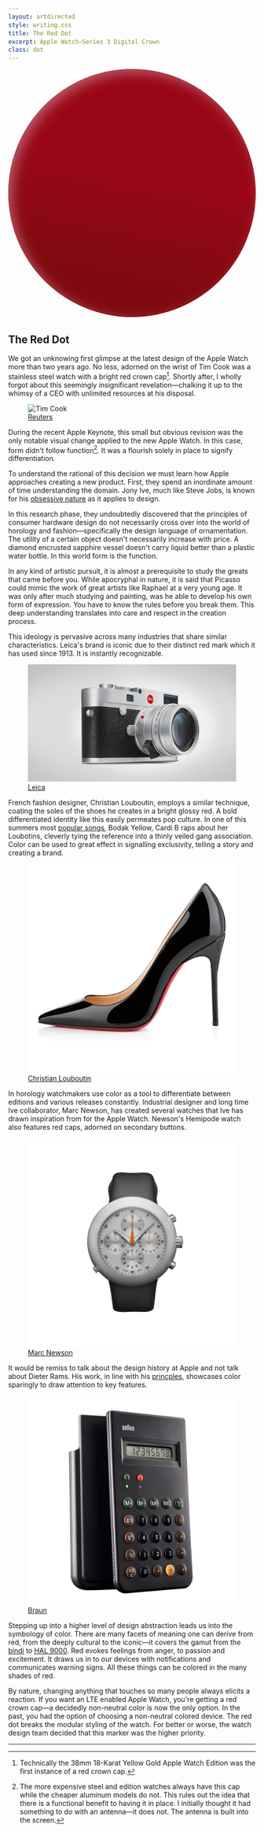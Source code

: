 ```yaml
---
layout: artdirected
style: writing.css
title: The Red Dot
excerpt: Apple Watch—Series 3 Digital Crown
class: dot
---
```


<svg class="inline" xmlns="http://www.w3.org/2000/svg" viewBox="0 0 63 63" xmlns:xlink="http://www.w3.org/1999/xlink">
  <defs>
    <linearGradient id="a" x1="100%" x2="91.6294643%" y1="50%" y2="93.2694692%">
      <stop stop-color="#990716" offset="0%"/>
      <stop stop-color="#800A10" offset="100%"/>
    </linearGradient>
    <circle id="b" cx="31.5" cy="31.5" r="31.5"/>
    <filter id="c" width="106.3%" height="106.3%" x="-3.2%" y="-3.2%" filterUnits="objectBoundingBox">
      <feGaussianBlur stdDeviation="1.5" in="SourceAlpha" result="shadowBlurInner1"/>
      <feOffset dx="1" dy="1" in="shadowBlurInner1" result="shadowOffsetInner1"/>
      <feComposite in="shadowOffsetInner1" in2="SourceAlpha" operator="arithmetic" k2="-1" k3="1" result="shadowInnerInner1"/>
      <feColorMatrix values="0 0 0 0 0.517647059 0 0 0 0 0.129411765 0 0 0 0 0.164705882 0 0 0 0.908910779 0" in="shadowInnerInner1"/>
    </filter>
  </defs>
  <g fill="none" fill-rule="evenodd">
    <use fill="url(#a)" xlink:href="#b"/>
    <use fill="#000" filter="url(#c)" xlink:href="#b"/>
  </g>
</svg>

## The Red Dot

We got an unknowing first glimpse at the latest design of the Apple Watch more than two years ago. No less, adorned on the wrist of Tim Cook was a stainless steel watch with a bright red crown cap[^1]. Shortly after, I wholly forgot about this seemingly insignificant revelation—chalking it up to the whimsy of a CEO with unlimited resources at his disposal.

<figure>
  <img src="/assets/img/red-dot/tim.jpg" alt="Tim Cook"/>
  <figcaption>
    <a href="https://www.reuters.com">Reuters</a>
  </figcaption>
</figure>

During the recent Apple Keynote, this small but obvious revision was the only notable visual change applied to the new Apple Watch. In this case, form didn't follow function[^2]. It was a flourish solely in place to signify differentiation.

To understand the rational of this decision we must learn how Apple approaches creating a new product. First, they spend an inordinate amount of time understanding the domain. Jony Ive, much like Steve Jobs, is known for his [obsessive nature](https://www.wired.com/2015/04/the-apple-watch/) as it applies to design.

In this research phase, they undoubtedly discovered that the principles of consumer hardware design do not necessarily cross over into the world of horology and fashion—specifically the design language of ornamentation. The utility of a certain object doesn't necessarily increase with price. A diamond encrusted sapphire vessel doesn't carry liquid better than a plastic water bottle. In this world form is the function.

In any kind of artistic pursuit, it is almost a prerequisite to study the greats that came before you. While apocryphal in nature, it is said that Picasso could mimic the work of great artists like Raphael at a very young age. It was only after much studying and painting, was he able to develop his own form of expression. You have to know the rules before you break them. This deep understanding translates into care and respect in the creation process.

This ideology is pervasive across many industries that share similar characteristics. Leica's brand is iconic due to their distinct red mark which it has used since 1913. It is instantly recognizable.

<figure>
  <img src="/assets/img/red-dot/leica-silver.jpg" alt="Leica M-System"/>
  <figcaption>
    <a href="https://us.leica-camera.com">Leica</a>
  </figcaption>
</figure>

French fashion designer, Christian Louboutin, employs a similar technique, coating the soles of the shoes he creates in a bright glossy red. A bold differentiated identity like this easily permeates pop culture. In one of this summers most [popular songs](https://www.nytimes.com/2017/08/23/arts/music/cardi-b-bodak-yellow.html), Bodak Yellow, Cardi B raps about her Loubotins, cleverly tying the reference into a thinly veiled gang association. Color can be used to great effect in signalling exclusivity, telling a story and creating a brand.

<figure>
  <img src="/assets/img/red-dot/louboutin.jpg" alt="Decollete 554"/>
  <figcaption>
    <a href="http://us.christianlouboutin.com/us_en/shop/women/decollete-554.html">Christian Louboutin</a>
  </figcaption>
</figure>

In horology watchmakers use color as a tool to differentiate between editions and various releases constantly. Industrial designer and long time Ive collaborator, Marc Newson, has created several watches that Ive has drawn inspiration from for the Apple Watch. Newson's Hemipode watch also features red caps, adorned on secondary buttons.

<figure class="inline">
  <img src="/assets/img/red-dot/hemipode.jpg" alt="Hemipode Watch"/>
  <figcaption>
    <a href="http://marc-newson.com/hemipode-watch/">Marc Newson</a>
  </figcaption>
</figure>

It would be remiss to talk about the design history at Apple and not talk about Dieter Rams. His work, in line with his [princples](https://www.vitsoe.com/us/about/good-design), showcases color sparingly to draw attention to key features.

<figure class="inline">
  <img src="/assets/img/red-dot/braun.jpg" alt="Dieter Rams Braun Calculator"/>
  <figcaption>
    <a href="http://www.braun-clocks.com">Braun</a>
  </figcaption>
</figure>

Stepping up into a higher level of design abstraction leads us into the symbology of color. There are many facets of meaning one can derive from red, from the deeply cultural to the iconic—it covers the gamut from the [bindi](https://en.wikipedia.org/wiki/Bindi_(decoration)) to [HAL 9000](https://en.wikipedia.org/wiki/HAL_9000). Red evokes feelings from anger, to passion and excitement. It draws us in to our devices with notifications and communicates warning signs. All these things can be colored in the many shades of red.

By nature, changing anything that touches so many people always elicits a reaction. If you want an LTE enabled Apple Watch, you're getting a red crown cap—a decidedly non-neutral color is now the only option. In the past, you had the option of choosing a non-neutral colored device. The red dot breaks the modular styling of the watch. For better or worse, the watch design team decided that this marker was the higher priority.

***

[^1]: Technically the 38mm 18-Karat Yellow Gold Apple Watch Edition was the first instance of a red crown cap.
[^2]: The more expensive steel and edition watches always have this cap while the cheaper aluminum models do not. This rules out the idea that there is a functional benefit to having it in place. I initially thought it had something to do with an antenna—it does not. The antenna is built into the screen.
